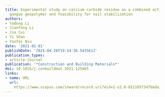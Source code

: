 ```yaml
---
title: Experimental study on calcium carbide residue as a combined activator for coal
  gangue geopolymer and feasibility for soil stabilization
authors:
- Yadong Li
- Jianfeng Li
- Jie Cui
- Yi Shan
- Yanfei Niu
date: '2021-01-01'
publishDate: '2025-04-28T19:14:36.543561Z'
publication_types:
- article-journal
publication: '*Construction and Building Materials*'
doi: 10.1016/j.conbuildmat.2021.125465
links:
- name: URL
  url: 
    https://www.scopus.com/inward/record.uri?eid=2-s2.0-85118573476&doi=10.1016%2fj.conbuildmat.2021.125465&partnerID=40&md5=867d0f38ee72e003200a2589d92f5c87
---
```

